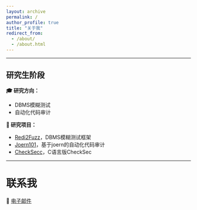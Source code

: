 ```yaml
---
layout: archive
permalink: /
author_profile: true
title: "关于我"
redirect_from: 
  - /about/
  - /about.html
---
```


---

## 研究生阶段

**🎓 研究方向：**
- DBMS模糊测试
- 自动化代码审计

**🐙 研究项目：**

- [Redi2Fuzz](https://github.com/fuxxcss/redi2fuzz)，DBMS模糊测试框架
- [Joern101](https://github.com/fuxxcss/joern101)，基于joern的自动化代码审计
- [CheckSecc](https://github.com/fuxxcss/checksecc)，C语言版CheckSec

---

# 联系我

📩 [电子邮件](mailto:fuxxcss@outlook.com)


